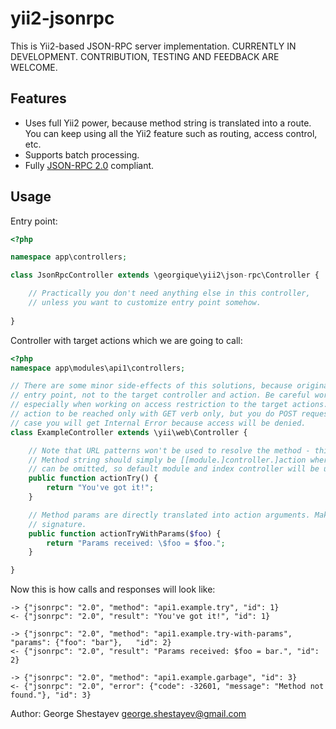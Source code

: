# yii2-jsonrpc

This is Yii2-based JSON-RPC server implementation. CURRENTLY IN DEVELOPMENT. CONTRIBUTION, TESTING AND FEEDBACK ARE WELCOME.

## Features
* Uses full Yii2 power, because method string is translated into a route. You can keep using all the Yii2 feature
such as routing, access control, etc.
* Supports batch processing.
* Fully [JSON-RPC 2.0](http://www.jsonrpc.org/specification) compliant.


## Usage
Entry point:
```php
<?php

namespace app\controllers;

class JsonRpcController extends \georgique\yii2\json-rpc\Controller {

	// Practically you don't need anything else in this controller, 
	// unless you want to customize entry point somehow.
	
}
```

Controller with target actions which we are going to call:
```php
<?php
namespace app\modules\api1\controllers;

// There are some minor side-effects of this solutions, because original request is made to the
// entry point, not to the target controller and action. Be careful working with Request object,
// especially when working on access restriction to the target actions. For example, you want an
// action to be reached only with GET verb only, but you do POST request to the endpoint. In that
// case you will get Internal Error because access will be denied.
class ExampleController extends \yii\web\Controller {

    // Note that URL patterns won't be used to resolve the method - this would not be resourse-wise.
    // Method string should simply be [[module.]controller.]action where module and controller parts
    // can be omitted, so default module and index controller will be used.
    public function actionTry() {
        return "You've got it!";
    }

    // Method params are directly translated into action arguments. Make sure your call matches action
    // signature.
    public function actionTryWithParams($foo) {
        return "Params received: \$foo = $foo.";
    }

}
```

Now this is how calls and responses will look like:
```
-> {"jsonrpc": "2.0", "method": "api1.example.try", "id": 1}
<- {"jsonrpc": "2.0", "result": "You've got it!", "id": 1}

-> {"jsonrpc": "2.0", "method": "api1.example.try-with-params", "params": {"foo": "bar"},	"id": 2}
<- {"jsonrpc": "2.0", "result": "Params received: $foo = bar.", "id": 2}

-> {"jsonrpc": "2.0", "method": "api1.example.garbage", "id": 3}
<- {"jsonrpc": "2.0", "error": {"code": -32601, "message": "Method not found."}, "id": 3}
```


Author: George Shestayev george.shestayev@gmail.com
